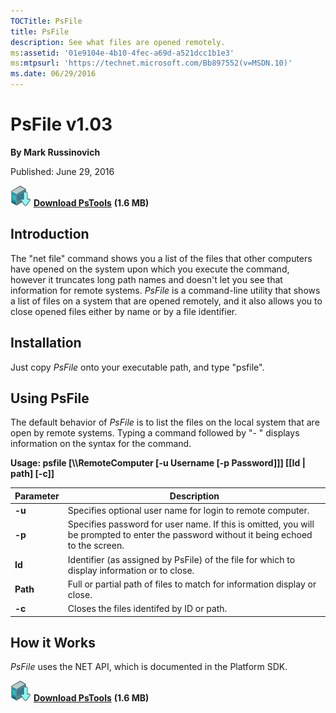 ```yaml
--- 
TOCTitle: PsFile
title: PsFile
description: See what files are opened remotely.
ms:assetid: '01e9104e-4b10-4fec-a69d-a521dcc1b1e3'
ms:mtpsurl: 'https://technet.microsoft.com/Bb897552(v=MSDN.10)'
ms.date: 06/29/2016
---
```


PsFile v1.03
============

**By Mark Russinovich**

Published: June 29, 2016

[![Download](media/shared/Download_sm.png)](https://download.sysinternals.com/files/PSTools.zip) [**Download PsTools**](https://download.sysinternals.com/files/PSTools.zip) **(1.6 MB)**


## Introduction

The "net file" command shows you a list of the files that other
computers have opened on the system upon which you execute the command,
however it truncates long path names and doesn't let you see that
information for remote systems. *PsFile* is a command-line utility that
shows a list of files on a system that are opened remotely, and it also
allows you to close opened files either by name or by a file
identifier.  

## Installation

Just copy *PsFile* onto your executable path, and type "psfile".  

## Using PsFile

The default behavior of *PsFile* is to list the files on the local
system that are open by remote systems. Typing a command followed by "-
" displays information on the syntax for the command.

**Usage: psfile \[\\\\RemoteComputer \[-u Username \[-p Password\]\]\]
\[\[Id | path\] \[-c\]\]**

|Parameter  |Description  |
|---------|---------|
|  **-u** |    Specifies optional user name for login to remote computer.|
|  **-p** |    Specifies password for user name. If this is omitted, you will be prompted to enter the password without it being echoed to the screen.|
|  **Id** |    Identifier (as assigned by PsFile) of the file for which to display information or to close.|
|  **Path** |  Full or partial path of files to match for information display or close.|
|  **-c**  |   Closes the files identifed by ID or path.|

## How it Works

*PsFile* uses the NET API, which is documented in the Platform SDK.
 
[![Download](media/shared/Download_sm.png)](https://download.sysinternals.com/files/PSTools.zip) [**Download PsTools**](https://download.sysinternals.com/files/PSTools.zip) **(1.6 MB)**